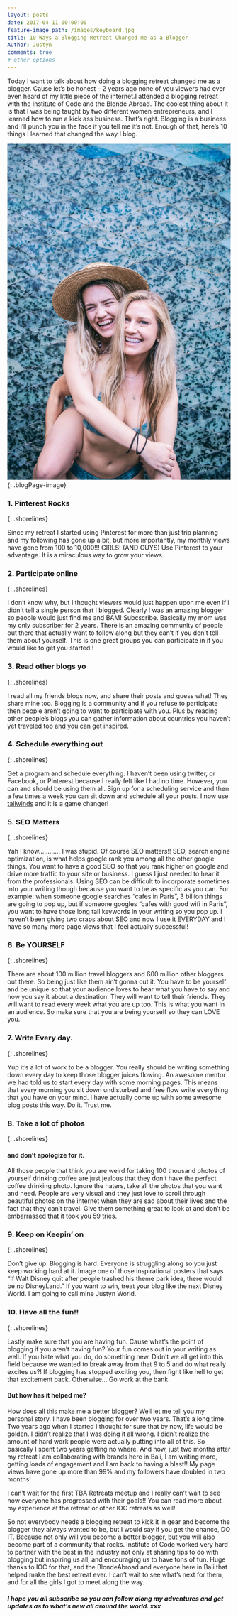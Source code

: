 ```yaml
---
layout: posts
date: 2017-04-11 00:00:00
feature-image_path: /images/keyboard.jpg
title: 10 Ways a Blogging Retreat Changed me as a Blogger
Author: Justyn
comments: true
# other options
---
```


Today I want to talk about how doing a blogging retreat changed me as a blogger. Cause let’s be honest – 2 years ago none of you viewers had ever even heard of my little piece of the internet.I attended a blogging retreat with the Institute of Code and the Blonde Abroad. The coolest thing about it is that I was being taught by two different women entrepreneurs, and I learned how to run a kick ass business. That’s right. Blogging is a business and I’ll punch you in the face if you tell me it’s not. Enough of that, here’s 10 things I learned that changed the way I blog.

![A photo of my and Kiersten from the blogging retreat](/images/bali/kierstenPiggy.jpg){: .blogPage-image}

###  1. Pinterest Rocks
{: .shorelines}

Since my retreat I started using Pinterest for more than just trip planning and my following has gone up a bit, but more importantly, my monthly views have gone from 100 to 10,000!!! GIRLS! (AND GUYS) Use Pinterest to your advantage. It is a miraculous way to grow your views.

###  2. Participate online
{: .shorelines}

I don’t know why, but I thought viewers would just happen upon me even if i didn’t tell a single person that I blogged. Clearly I was an amazing blogger so people would just find me and BAM! Subcscribe. Basically my mom was my only subscriber for 2 years. There is an amazing community of people out there that actually want to follow along but they can’t if you don’t tell them about yourself. This is one great groups you can participate in if you would like to get you started!!

###  3. Read other blogs yo
{: .shorelines}

I read all my friends blogs now, and share their posts and guess what! They share mine too. Blogging is a community and if you refuse to participate then people aren’t going to want to participate with you. Plus by reading other people’s blogs you can gather information about countries you haven’t yet traveled too and you can get inspired.

###  4. Schedule everything out
{: .shorelines}

Get a program and schedule everything. I haven’t been using twitter, or Facebook, or Pinterest because I really felt like I had no time. However, you can and should be using them all. Sign up for a scheduling service and then a few times a week you can sit down and schedule all your posts. I now use [tailwinds](http://tailwinds.com) and it is a game changer!

###  5. SEO Matters
{: .shorelines}

Yah I know………… I was stupid. Of course SEO matters!! SEO, search engine optimization, is what helps google rank you among all the other google things. You want to have a good SEO so that you rank higher on google and drive more traffic to your site or business. I guess I just needed to hear it from the professionals. Using SEO can be difficult to incorporate sometimes into your writing though because you want to be as specific as you can. For example: when someone google searches “cafes in Paris”, 3 billion things are going to pop up, but if someone googles “cafes with good wifi in Paris”, you want to have those long tail keywords in your writing so you pop up. I haven’t been giving two craps about SEO and now I use it EVERYDAY and I have so many more page views that I feel actually successful!

###  6. Be YOURSELF
{: .shorelines}

There are about 100 million travel bloggers and 600 million other bloggers out there. So being just like them ain’t gonna cut it. You have to be yourself and be unique so that your audience loves to hear what you have to say and how you say it about a destination. They will want to tell their friends. They will want to read every week what you are up too. This is what you want in an audience. So make sure that you are being yourself so they can LOVE you.

###  7. Write Every day.
{: .shorelines}

Yup it’s a lot of work to be a blogger. You really should be writing something down every day to keep those blogger juices flowing. An awesome mentor we had told us to start every day with some morning pages. This means that every morning you sit down undisturbed and free flow write everything that you have on your mind. I have actually come up with some awesome blog posts this way. Do it. Trust me.

###  8. Take a lot of photos
{: .shorelines}

####  and don’t apologize for it.

All those people that think you are weird for taking 100 thousand photos of yourself drinking coffee are just jealous that they don’t have the perfect coffee drinking photo. Ignore the haters, take all the photos that you want and need. People are very visual and they just love to scroll through beautiful photos on the internet when they are sad about their lives and the fact that they can’t travel. Give them something great to look at and don’t be embarrassed that it took you 59 tries.

###  9. Keep on Keepin’ on
{: .shorelines}

Don’t give up. Blogging is hard. Everyone is struggling along so you just keep working hard at it. Image one of those inspirational posters that says “If Walt Disney quit after people trashed his theme park idea, there would be no DisneyLand.” If you want to win, treat your blog like the next Disney World. I am going to call mine Justyn World.

###  10. Have all the fun!!
{: .shorelines}

Lastly make sure that you are having fun. Cause what’s the point of blogging if you aren’t having fun? Your fun comes out in your writing as well. If you hate what you do, do something new. Didn’t we all get into this field because we wanted to break away from that 9 to 5 and do what really excites us?! If blogging has stopped exciting you, then fight like hell to get that excitement back. Otherwise… Go work at the bank.

####  But how has it helped me?

How does all this make me a better blogger? Well let me tell you my personal story. I have been blogging for over two years. That’s a long time. Two years ago when I started I thought for sure that by now, life would be golden. I didn’t realize that I was doing it all wrong. I didn’t realize the amount of hard work people were actually putting into all of this. So basically I spent two years getting no where. And now, just two months after my retreat I am collaborating with brands here in Bali, I am writing more, getting loads of engagement and I am back to having a blast!! My page views have gone up more than 99% and my followers have doubled in two months!

I can’t wait for the first TBA Retreats meetup and I really can’t wait to see how everyone has progressed with their goals!! You can read more about my experience at the retreat or other IOC retreats as well!

So not everybody needs a blogging retreat to kick it in gear and become the blogger they always wanted to be, but I would say if you get the chance, DO IT. Because not only will you become a better blogger, but you will also become part of a community that rocks. Institute of Code worked very hard to partner with the best in the industry not only at sharing tips to do with blogging but inspiring us all, and encouraging us to have tons of fun. Huge thanks to IOC for that, and the BlondeAbroad and everyone here in Bali that helped make the best retreat ever. I can’t wait to see what’s next for them, and for all the girls I got to meet along the way.

#####  I hope you all subscribe so you can follow along my adventures and get updates as to what’s new all around the world. xxx

